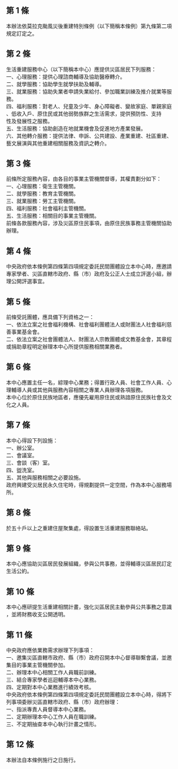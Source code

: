 第 1 條
-------
本辦法依莫拉克颱風災後重建特別條例（以下簡稱本條例）第九條第二項  
規定訂定之。

第 2 條
-------
生活重建服務中心（以下簡稱本中心）應提供災區居民下列服務：  
一、心理服務：提供心理諮商輔導及協助醫療轉介。  
二、就學服務：協助學生就學扶助及輔導。  
三、就業服務：協助失業者申請失業給付、參加職業訓練及推介就業等服  
    務。  
四、福利服務：對老人、兒童及少年、身心障礙者、變故家庭、單親家庭  
    、低收入戶、原住民或其他弱勢族群之生活需求，提供預防性、支持  
    性及發展性之服務。  
五、生活服務：協助創造在地就業機會及促進地方產業發展。  
六、其他轉介服務：提供法律、申訴、公共建設、產業重建、社區重建、  
    藝文展演與其他重建相關服務及資訊之轉介。

第 3 條
-------
前條所定服務內容，由各目的事業主管機關督導，其權責劃分如下：  
一、心理服務：衛生主管機關。  
二、就學服務：教育主管機關。  
三、就業服務：勞工主管機關。  
四、福利服務：社會福利主管機關。  
五、生活服務：相關目的事業主管機關。  
前條各款服務內容，涉及災區原住民事項，由原住民族事務主管機關協助  
辦理。

第 4 條
-------
中央政府依本條例第四條第四項規定委託民間團體設立本中心時，應邀請  
專家學者、災區直轄市政府、縣（市）政府及公正人士成立評選小組，辦  
理公開評選事宜。

第 5 條
-------
前條受託團體，應具備下列資格之一：  
一、依法立案之社會福利機構、社會福利團體法人或財團法人社會福利慈  
    善事業基金會。  
二、依法立案之社會團體法人、財團法人宗教團體或文教基金會，其章程  
    或捐助章程明定辦理本中心所提供服務相關業務者。

第 6 條
-------
本中心應置主任一名，綜理中心業務；得置行政人員、社會工作人員、心  
理輔導人員或其他與服務內容相關之專業人員辦理各項服務。  
本中心位於原住民族地區者，應優先雇用原住民或熟諳原住民族社會及文  
化之人員。

第 7 條
-------
本中心得設下列設施：  
一、辦公室。  
二、會議室。  
三、會談（客）室。  
四、盥洗室。  
五、其他與服務相關之必要設施。  
政府興建受災居民永久住宅時，得規劃提供一定空間，作為本中心服務場  
所。

第 8 條
-------
於五十戶以上之重建住屋聚集處，得設置生活重建服務聯絡站。

第 9 條
-------
本中心應協助災區居民發展組織，參與公共事務，並得輔導災區居民訂定  
生活公約。

第 10 條
--------
本中心應研提生活重建相關計畫，強化災區居民主動參與公共事務之意識  
，並將財務收支公開透明。

第 11 條
--------
中央政府應依業務需求辦理下列事項：  
一、邀集災區直轄市政府、縣（市）政府召開本中心督導聯繫會議，並邀  
    集目的事業主管機關參加。  
二、辦理本中心相關工作人員職前訓練。  
三、結合專家學者巡迴輔導本中心業務。  
四、定期對本中心業務進行績效考核。  
中央政府依本條例第四條第四項規定委託民間團體設立本中心時，得將下  
列事項委辦災區直轄市政府、縣（市）政府辦理：  
一、指派專責人員督導本中心業務。  
二、定期辦理本中心工作人員在職訓練。  
三、不定期抽查本中心執行計畫之情形。

第 12 條
--------
本辦法自本條例施行之日施行。


